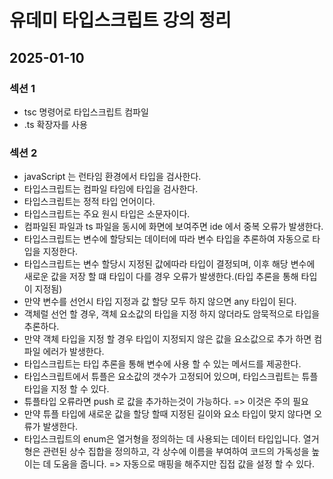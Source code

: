 # 유데미 타입스크립트 강의 정리

## 2025-01-10

### 섹션 1

- tsc 명령어로 타입스크립트 컴파일
- .ts 확장자를 사용

### 섹션 2

- javaScript 는 런타임 환경에서 타입을 검사한다.
- 타입스크립트는 컴파일 타임에 타입을 검사한다.
- 타입스크립트는 정적 타입 언어이다.
- 타입스크립트는 주요 원시 타입은 소문자이다.
- 컴파일된 파일과 ts 파일을 동시에 화면에 보여주면 ide 에서 중복 오류가 발생한다.
- 타입스크립트는 변수에 할당되는 데이터에 따라 변수 타입을 추론하여 자동으로 타입을 지정한다.
- 타입스크립트는 변수 할당시 지정된 값에따라 타입이 결정되며, 이후 해당 변수에 새로운 값을 저장 할 떄 타입이 다를 경우 오류가 발생한다.(타입 추론을 통해 타입이 지정됨)
- 만약 변수를 선언시 타입 지정과 값 할당 모두 하지 않으면 any 타입이 된다.
- 객체럴 선언 할 경우, 객체 요소값의 타입을 지정 하지 않더라도 암묵적으로 타입을 추론하다.
- 만약 객체 타입을 지정 할 경우 타입이 지정되지 않은 값을 요소값으로 추가 하면 컴파일 에러가 발생한다.
- 타입스크립트는 타입 추론을 통해 변수에 사용 할 수 있는 메서드를 제공한다.
- 타입스크립트에서 튜플은 요소값의 갯수가 고정되어 있으며, 타입스크립트는 튜플 타입을 지정 할 수 있다.
- 튜플타입 오류라면 push 로 값을 추가하는것이 가능하다. => 이것은 주의 필요
- 만약 튜플 타입에 새로운 값을 할당 할때 지정된 길이와 요소 타입이 맞지 않다면 오류가 발생한다.
- 타입스크립트의 enum은 열거형을 정의하는 데 사용되는 데이터 타입입니다. 열거형은 관련된 상수 집합을 정의하고, 각 상수에 이름을 부여하여 코드의 가독성을 높이는 데 도움을 줍니다. => 자동으로 매핑을 해주지만 집접 값을 설정 할 수 있다.
